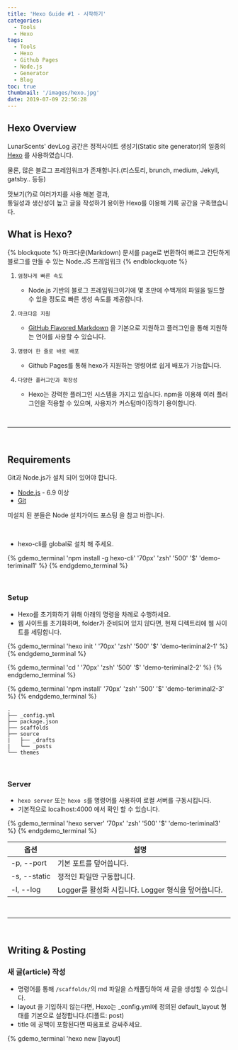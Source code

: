 ```yaml
---
title: 'Hexo Guide #1 - 시작하기'
categories:
  - Tools
  - Hexo
tags:
  - Tools
  - Hexo
  - Github Pages
  - Node.js
  - Generator
  - Blog
toc: true
thumbnail: '/images/hexo.jpg'
date: 2019-07-09 22:56:28
---
```



## Hexo Overview

LunarScents' devLog 공간은 정적사이트 생성기(Static site generator)의 일종의 [Hexo](https://hexo.io/) 를 사용하였습니다.

물론, 많은 블로그 프레임워크가 존재합니다.(티스토리, brunch, medium, Jekyll, gatsby.. 등등)

맛보기(?)로 여러가지를 사용 해본 결과,<br/>
통일성과 생산성이 높고 글을 작성하기 용이한 Hexo를 이용해 기록 공간을 구축했습니다.
<br/>

<!-- more -->

## What is Hexo?

{% blockquote %}
마크다운(Markdown) 문서를 page로 변환하여 빠르고 간단하게 블로그를 만들 수 있는 Node.JS 프레임워크
{% endblockquote %}

1.  `엄청나게 빠른 속도`  
	- Node.js 기반의 블로그 프레임워크이기에 몇 초만에 수백개의 파일을 빌드할 수 있을 정도로 빠른 생성 속도를 제공합니다.

2.  `마크다운 지원`  
	- [GitHub Flavored Markdown](https://github.github.com/gfm/) 을 기본으로 지원하고 플러그인을 통해 지원하는 언어를 사용할 수 있습니다.

3.  `명령어 한 줄로 바로 배포`  
	- Github Pages를 통해 hexo가 지원하는 명령어로 쉽게 배포가 가능합니다.

4.  `다양한 플러그인과 확장성`  
	- Hexo는 강력한 플러그인 시스템을 가지고 있습니다. npm을 이용해 여러 플러그인을 적용할 수 있으며, 사용자가 커스텀마이징하기 용이합니다.

<br/>

---

<br/>

## Requirements

Git과 Node.js가 설치 되어 있어야 합니다.

- [Node.js](https://nodejs.org/en/) - 6.9 이상  
- [Git](https://git-scm.com/)

미설치 된 분들은 Node 설치가이드 포스팅 을 참고 바랍니다.

<br/>

- hexo-cli를 global로 설치 해 주세요.

{% gdemo_terminal 'npm install -g hexo-cli' '70px' 'zsh' '500' '$' 'demo-teriminal1' %}
{% endgdemo_terminal %}

<br/>

### Setup
- Hexo를 초기화하기 위해 아래의 명령을 차례로 수행하세요.
- 웹 사이트를 초기화하며, folder가 준비되어 있지 않다면, 현재 디렉트리에 웹 사이트를 세팅합니다.

{% gdemo_terminal 'hexo init <folder>' '70px' 'zsh' '500' '$' 'demo-teriminal2-1' %}
{% endgdemo_terminal %}  <br/>

{% gdemo_terminal 'cd <folder>' '70px' 'zsh' '500' '$' 'demo-teriminal2-2' %}
{% endgdemo_terminal %}  <br/>

{% gdemo_terminal 'npm install' '70px' 'zsh' '500' '$' 'demo-teriminal2-3' %}
{% endgdemo_terminal %}


```
.
├── _config.yml
├── package.json
├── scaffolds
├── source
|   ├── _drafts
|   └── _posts
└── themes
```

<br/>


### Server
- `hexo server` 또는 `hexo s`를 명령어를 사용하여 로컬 서버를 구동시킵니다.
- 기본적으로 localhost:4000 에서 확인 할 수 있습니다.

{% gdemo_terminal 'hexo server' '70px' 'zsh' '500' '$' 'demo-teriminal3' %}
{% endgdemo_terminal %}

| 옵션 | 설명 | 
| --- | --- | 
| -p, --port | 기본 포트를 덮어씁니다. |
| -s, --static | 정적인 파일만 구동합니다. |
| -l, --log | Logger를 활성화 시킵니다. Logger 형식을 덮어씁니다. |

<br/>

---

<br/>

## Writing & Posting  

### 새 글(article) 작성   
- 명령어를 통해 `/scaffolds/`의 md 파일을 스캐폴딩하여 새 글을 생성할 수 있습니다.
- layout 을 기입하지 않는다면, Hexo는 _config.yml에 정의된 default_layout 형태를 기본으로 설정합니다.(디폴트: post)
- title 에 공백이 포함된다면 따옴표로 감싸주세요.

{% gdemo_terminal 'hexo new [layout] <title>' '70px' 'zsh' '500' '$' 'demo-teriminal4' %}
{% endgdemo_terminal %}


| 레이아웃 | 경로 | 
| --- | --- | 
| post | source/_posts |
| page | source |
| page | source/_drafts |


```terminal
.
└── source
   ├── _drafts
   └── _posts
      └── <title>.md
```  

<br/>

### Front-matter
- Front-matter는 파일 시작 시 YAML 또는 JSON 형태로 작성하여 게시물에 대한 환경 설정을 할 수 있습니다.

{% codeblock hello-lunarscents.md %}
---
title: Hello, LunarScents!
categories: 
  - Tools
tags: 
  - blog
  - Hexo
date: 2019-05-29 00:02:39
---
{% endcodeblock %}


| 설정 | 설명 | 기본 값 |
| --- | --- | --- | 
| layout | 레이아웃 |  |
| title | 타이틀 |  |
| date | 발행일 | 파일이 생성된 날짜 |
| updated | 갱신일 | 파일이 업로드된 날짜 |
| comments | 포스트에서 comment 기능을 사용할지 여부	true |  |
| tags | 태그 (page에서는 사용 불가능)	 |  |
| categories | 카테고리 (page에서는 사용 불가능)	 |  |
| permalink | 포스트의 기본 permalink를 override합니다.	 |  |

- 더 자세한 내용은 [Front-matter](https://hexo.io/docs/front-matter.html)에서 참고바랍니다.

<br/>

### Publish
- 작성한 내용을 배포합니다.
- draft 레이아웃을 이용하여 작성했다면 publish를 이용해 post 형태로 발행합니다.
{% gdemo_terminal 'hexo publish' '70px' 'zsh' '500' '$' 'demo-teriminal5' %}
{% endgdemo_terminal %}

<br/>

### Generating
- `hexo generate` 또는 `hexo g`를 명령어를 사용하여 쉽고 빠르게 정적인 파일을 생성할 수 있습니다.
- public 폴더에서 생성된 파일들을 확인할 수 있습니다.
{% gdemo_terminal 'hexo generate' '70px' 'zsh' '500' '$' 'demo-teriminal6' %}
{% endgdemo_terminal %}

<br/>

---

<br/>

## Deployment
- Generating으로 만들어진 정적 파일들을 원하는 서비스를 이용하여 배포 및 호스팅 할 수 있습니다.
    - [Github pages](https://pages.github.com/)
    - [Netlify](http://netlify.com/)
    - [Heroku](https://www.heroku.com/) 
    - [Amazon S3](https://aws.amazon.com/ko/s3/)

- 이 블로그는 Github Pages를 이용하여 운영되고 있습니다.

### Github 프로젝트 만들기
- Hexo 로 블로그를 생성하고 관리하기 위해서는 git repository가 2개 필요합니다.
    - 블로그 내 파일 및 리소스 저장 및 관리를 위한 Git Repository (blog 용)
    - 생성된 정적 파일로 블로그를 배포할 Git Repository (`<githubID>.github.io`) 

- [Github Repository 시작하기]() 를 참고해주세요.

<br/>

### Configuration
- Github 에 빌드된 결과물을 배포하기 위해서 [hexo-deployer-git](https://github.com/hexojs/hexo-deployer-git) 플러그인을 설치하기 바랍니다.
{% gdemo_terminal 'npm install hexo-deployer-git --save' '70px' 'zsh' '500' '$' 'demo-teriminal7' %}
{% endgdemo_terminal %}

- 블로그의 전반적인 설정을 할 수 있는 _config.yml 파일을 수정해 주세요.
{% codeblock _config.yml %}
# Site
title: LunarScents's DevLog
subtitle: Hello, LunarScents!
description: The logging space of LunarScents.
keywords:
author: LunarScents
language: en
timezone: Asia/Seoul
<br/>
# URL
url: https://lunarscents.github.io //`<githubID>.github.io`
root: /
permalink: :year/:month/:day/:title/
permalink_defaults:
# Deployment
## Docs: https://hexo.io/docs/deployment.html
deploy:
  type: git
  repo: https://github.com/lunarscents/lunarscents.github.io.git // Github pages repository
  branch: master
{% endcodeblock %}
<br/>

### Deploy
{% gdemo_terminal 'hexo generate;hexo deploy;//hexo g -d' '70px' 'zsh' '500' '$' 'demo-teriminal8' %}
{% endgdemo_terminal %}


- 배포가 되면, `https://<username>.github.io` 로 접속하여 확인할 수 있습니다.
- 여기서 배포한 것은 빌드한 결과물입니다. 작성한 포스트, 템플릿, 설정, 테마 파일 등은 앞서 만들었던 blog용 Git Repository에 연동하여 백업하시면 됩니다.

<br/>

---

<br/>

## Reference Site
- https://hexo.io/
- https://hexo.io/ko/docs/
- https://alleyful.github.io/2019/07/07/tools/hexo/hexo-guide-01/